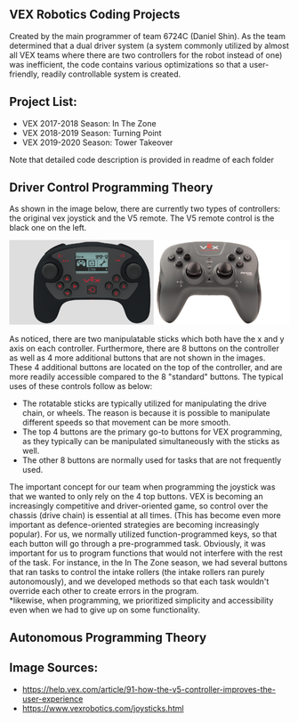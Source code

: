 ## VEX Robotics Coding Projects

Created by the main programmer of team 6724C (Daniel Shin). As the team determined that a dual driver system (a system commonly utilized by almost all VEX teams where there are two controllers for the robot instead of one) was inefficient, the code contains various optimizations so that a user-friendly, readily controllable system is created.

## Project List:
* VEX 2017-2018 Season: In The Zone
* VEX 2018-2019 Season: Turning Point
* VEX 2019-2020 Season: Tower Takeover

Note that detailed code description is provided in readme of each folder

## Driver Control Programming Theory

As shown in the image below, there are currently two types of controllers: the original vex joystick and the V5 remote. The V5 remote control is the black one on the left.

![1](assets/joysticks.png)

As noticed, there are two manipulatable sticks which both have the x and y axis on each controller. Furthermore, there are 8 buttons on the controller as well as 4 more additional buttons that are not shown in the images. These 4 additional buttons are located on the top of the controller, and are more readily accessible compared to the 8 "standard" buttons. The typical uses of these controls follow as below:

* The rotatable sticks are typically utilized for manipulating the drive chain, or wheels. The reason is because it is possible to manipulate different speeds so that movement can be more smooth.
* The top 4 buttons are the primary go-to buttons for VEX programming, as they typically can be manipulated simultaneously with the sticks as well.
* The other 8 buttons are normally used for tasks that are not frequently used.

The important concept for our team when programming the joystick was that we wanted to only rely on the 4 top buttons. VEX is becoming an increasingly competitive and driver-oriented game, so control over the chassis (drive chain) is essential at all times. (This has become even more important as defence-oriented strategies are becoming increasingly popular). For us, we normally utilized function-programmed keys, so that each button will go through a pre-programmed task. Obviously, it was important for us to program functions that would not interfere with the rest of the task. For instance, in the In The Zone season, we had several buttons that ran tasks to control the intake rollers (the intake rollers ran purely autonomously), and we developed methods so that each task wouldn't override each other to create errors in the program.  
*likewise, when programming, we prioritized simplicity and accessibility even when we had to give up on some functionality.

## Autonomous Programming Theory

## Image Sources:
* https://help.vex.com/article/91-how-the-v5-controller-improves-the-user-experience
* https://www.vexrobotics.com/joysticks.html
